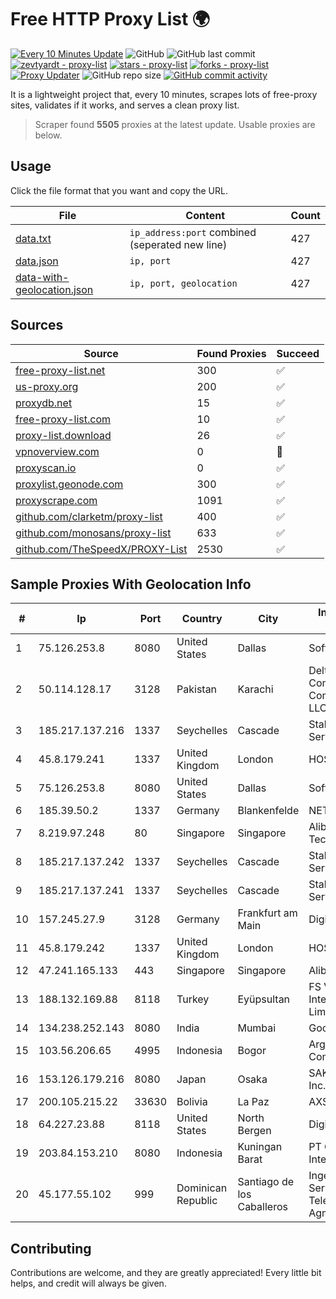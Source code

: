 
# Free HTTP Proxy List 🌍

[![Every 10 Minutes Update](https://github.com/mertguvencli/http-proxy-list/actions/workflows/main.yml/badge.svg?branch=main)](https://github.com/mertguvencli/http-proxy-list/actions/workflows/main.yml)
![GitHub](https://img.shields.io/github/license/mertguvencli/http-proxy-list)
![GitHub last commit](https://img.shields.io/github/last-commit/mertguvencli/http-proxy-list)
[![zevtyardt - proxy-list](https://img.shields.io/static/v1?label=zevtyardt&message=proxy-list&color=blue&logo=github)](https://github.com/zevtyardt/proxy-list "Go to GitHub repo")
[![stars - proxy-list](https://img.shields.io/github/stars/zevtyardt/proxy-list?style=social)](https://github.com/zevtyardt/proxy-list)
[![forks - proxy-list](https://img.shields.io/github/forks/zevtyardt/proxy-list?style=social)](https://github.com/zevtyardt/proxy-list)
[![Proxy Updater](https://github.com/zevtyardt/proxy-list/workflows/Proxy%20Updater/badge.svg)](https://github.com/zevtyardt/proxy-list/actions?query=workflow:"Proxy+Updater")
![GitHub repo size](https://img.shields.io/github/repo-size/zevtyardt/proxy-list)
[![GitHub commit activity](https://img.shields.io/github/commit-activity/m/zevtyardt/proxy-list?logo=commits)](https://github.com/zevtyardt/proxy-list/commits/main)

It is a lightweight project that, every 10 minutes, scrapes lots of free-proxy sites, validates if it works, and serves a clean proxy list.

> Scraper found **5505** proxies at the latest update. Usable proxies are below.

## Usage

Click the file format that you want and copy the URL.

|File|Content|Count|
|----|-------|-----|
|[data.txt](https://raw.githubusercontent.com/mertguvencli/http-proxy-list/main/proxy-list/data.txt)|`ip_address:port` combined (seperated new line)|427|
|[data.json](https://raw.githubusercontent.com/mertguvencli/http-proxy-list/main/proxy-list/data.json)|`ip, port`|427|
|[data-with-geolocation.json](https://raw.githubusercontent.com/mertguvencli/http-proxy-list/main/proxy-list/data-with-geolocation.json)|`ip, port, geolocation`|427|

## Sources

|Source|Found Proxies|Succeed|
|------|-------------|-------|
|[free-proxy-list.net](https://free-proxy-list.net)|300|✅|
|[us-proxy.org](https://www.us-proxy.org)|200|✅|
|[proxydb.net](http://proxydb.net)|15|✅|
|[free-proxy-list.com](https://free-proxy-list.com/?page=&port=&type%5B%5D=http&type%5B%5D=https&up_time=0&search=Search)|10|✅|
|[proxy-list.download](https://www.proxy-list.download/HTTP)|26|✅|
|[vpnoverview.com](https://vpnoverview.com/privacy/anonymous-browsing/free-proxy-servers)|0|🚫|
|[proxyscan.io](https://www.proxyscan.io)|0|✅|
|[proxylist.geonode.com](https://proxylist.geonode.com/api/proxy-list?limit=300&page=1&sort_by=lastChecked&sort_type=desc&protocols=http,https)|300|✅|
|[proxyscrape.com](https://api.proxyscrape.com/v2/?request=displayproxies&protocol=http&timeout=10000&country=all&ssl=all&anonymity=all)|1091|✅|
|[github.com/clarketm/proxy-list](https://raw.githubusercontent.com/clarketm/proxy-list/master/proxy-list-raw.txt)|400|✅|
|[github.com/monosans/proxy-list](https://raw.githubusercontent.com/monosans/proxy-list/main/proxies/http.txt)|633|✅|
|[github.com/TheSpeedX/PROXY-List](https://raw.githubusercontent.com/TheSpeedX/PROXY-List/master/http.txt)|2530|✅|


## Sample Proxies With Geolocation Info

|#|Ip|Port|Country|City|Internet Service Provider|
|-|--|----|-------|----|-------------------------|
|1|75.126.253.8|8080|United States|Dallas|SoftLayer|
|2|50.114.128.17|3128|Pakistan|Karachi|Delta Centric LLC, Comcast Cable Communications, LLC|
|3|185.217.137.216|1337|Seychelles|Cascade|Stallion Network Services Limited|
|4|45.8.179.241|1337|United Kingdom|London|HOSTLAND|
|5|75.126.253.8|8080|United States|Dallas|SoftLayer|
|6|185.39.50.2|1337|Germany|Blankenfelde|NETZNUTZ|
|7|8.219.97.248|80|Singapore|Singapore|Alibaba (US) Technology Co., Ltd.|
|8|185.217.137.242|1337|Seychelles|Cascade|Stallion Network Services Limited|
|9|185.217.137.241|1337|Seychelles|Cascade|Stallion Network Services Limited|
|10|157.245.27.9|3128|Germany|Frankfurt am Main|DigitalOcean, LLC|
|11|45.8.179.242|1337|United Kingdom|London|HOSTLAND|
|12|47.241.165.133|443|Singapore|Singapore|Alibaba.com LLC|
|13|188.132.169.88|8118|Turkey|Eyüpsultan|FS Veri Merkezi Internet Teknolojileri Limited Sirketi|
|14|134.238.252.143|8080|India|Mumbai|Google LLC|
|15|103.56.206.65|4995|Indonesia|Bogor|Argon Data Communication|
|16|153.126.179.216|8080|Japan|Osaka|SAKURA Internet Inc.|
|17|200.105.215.22|33630|Bolivia|La Paz|AXS Bolivia S. A.|
|18|64.227.23.88|8118|United States|North Bergen|DigitalOcean, LLC|
|19|203.84.153.210|8080|Indonesia|Kuningan Barat|PT Orion Cyber Internet|
|20|45.177.55.102|999|Dominican Republic|Santiago de los Caballeros|Ingenieria EN Servicios De Telecomunicaciones Agml SRL|



## Contributing

Contributions are welcome, and they are greatly appreciated! Every
little bit helps, and credit will always be given.

